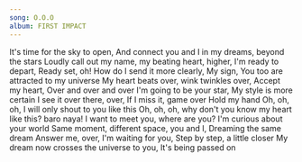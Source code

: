 ```yaml
---
song: O.O.O
album: FIRST IMPACT
---
```


It's time for the sky to open, And connect you and I in my dreams, beyond the stars
Loudly call out my name, my beating heart, higher, I'm ready to depart, Ready set, oh!
How do I send it more clearly, My sign, You too are attracted to my universe
My heart beats over, wink twinkles over, Accept my heart, Over and over and over
I'm going to be your star, My style is more certain
I see it over there, over, If I miss it, game over
Hold my hand
Oh, oh, oh, I will only shout to you like this
Oh, oh, oh, why don't you know my heart like this?
baro naya!
I want to meet you, where are you? I'm curious about your world
Same moment, different space, you and I, Dreaming the same dream
Answer me, over, I'm waiting for you, Step by step, a little closer
My dream now crosses the universe to you, It's being passed on
